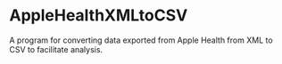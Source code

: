 # AppleHealthXMLtoCSV
A program for converting data exported from Apple Health from XML to CSV to facilitate analysis.
